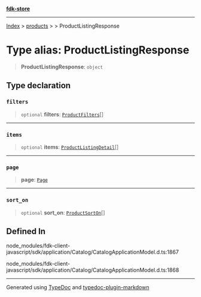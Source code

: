 [**fdk-store**](../../../README.md)
***

[Index](../../../API.md) > [products](../../README.md) > [<internal>](../README.md) > ProductListingResponse

# Type alias: ProductListingResponse

> **ProductListingResponse**: `object`

## Type declaration

### `filters`

> `optional` **filters**: [`ProductFilters`](type-alias.ProductFilters.md)[]

***

### `items`

> `optional` **items**: [`ProductListingDetail`](type-alias.ProductListingDetail.md)[]

***

### `page`

> **page**: [`Page`](../../../brands/internal_/type-aliases/type-alias.Page.md)

***

### `sort_on`

> `optional` **sort\_on**: [`ProductSortOn`](type-alias.ProductSortOn.md)[]

## Defined In

node\_modules/fdk-client-javascript/sdk/application/Catalog/CatalogApplicationModel.d.ts:1867

node\_modules/fdk-client-javascript/sdk/application/Catalog/CatalogApplicationModel.d.ts:1868

***
Generated using [TypeDoc](https://typedoc.org/) and [typedoc-plugin-markdown](https://www.npmjs.com/package/typedoc-plugin-markdown)
